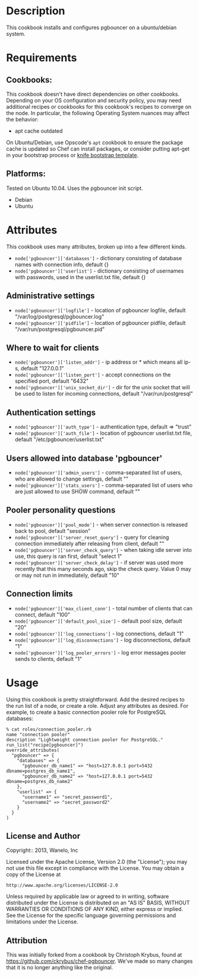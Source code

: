 
Description
===========

This cookbook installs and configures pgbouncer on a ubuntu/debian system.


Requirements
============

## Cookbooks:

This cookbook doesn't have direct dependencies on other cookbooks. Depending on your OS configuration and security policy, you may need additional recipes or cookbooks for this cookbook's recipes to converge on the node. In particular, the following Operating System nuances may affect the behavior:

* apt cache outdated

On Ubuntu/Debian, use Opscode's `apt` cookbook to ensure the package cache is updated so Chef can install packages, or consider putting apt-get in your bootstrap process or [knife bootstrap template](http://wiki.opscode.com/display/chef/Knife+Bootstrap).

## Platforms:

Tested on Ubuntu 10.04. Uses the pgbouncer init script.

* Debian
* Ubuntu


Attributes
==========


This cookbook uses many attributes, broken up into a few different kinds.


* `node['pgbouncer']['databases']` - dictionary consisting of database names with connection info, default {}
* `node['pgbouncer']['userlist']` - dictionary consisting of usernames with passwords, used in the userlist.txt file, default {}

Administrative settings
-----------------------

* `node['pgbouncer']['logfile']` - location of pgbouncer logfile, default "/var/log/postgresql/pgbouncer.log"
* `node['pgbouncer']['pidfile']` - location of pgbouncer pidfile, default "/var/run/postgresql/pgbouncer.pid"

Where to wait for clients
-------------------------

* `node['pgbouncer']['listen_addr']` - ip address or * which means all ip-s, default "127.0.0.1"
* `node['pgbouncer']['listen_port']` - accept connections on the specified port, default "6432"
* `node['pgbouncer']['unix_socket_dir']` - dir for the unix socket that will be used to listen for incoming connections, default "/var/run/postgresql"

Authentication settings
-----------------------

* `node['pgbouncer']['auth_type']` - authentication type, default => "trust"
* `node['pgbouncer']['auth_file']` - location of pgbouncer userlist.txt file, default "/etc/pgbouncer/userlist.txt"

Users allowed into database 'pgbouncer'
---------------------------------------

* `node['pgbouncer']['admin_users']` - comma-separated list of users, who are allowed to change settings, default ""
* `node['pgbouncer']['stats_users']` - comma-separated list of users who are just allowed to use SHOW command, default ""

Pooler personality questions
----------------------------

* `node['pgbouncer']['pool_mode']` - when server connection is released back to pool, default "session"
* `node['pgbouncer']['server_reset_query']` - query for cleaning connection immediately after releasing from client, default ""
* `node['pgbouncer']['server_check_query']` - when taking idle server into use, this query is ran first, default "select 1"
* `node['pgbouncer']['server_check_delay']` - if server was used more recently that this many seconds ago, skip the check query. Value 0 may or may not run in immediately, default "10"

Connection limits
-----------------

* `node['pgbouncer']['max_client_conn']` - total number of clients that can connect, default "100"
* `node['pgbouncer']['default_pool_size']` - default pool size, default "20"
* `node['pgbouncer']['log_connections']` - log connections, default "1"
* `node['pgbouncer']['log_disconnections']` - log disconnections, default "1"
* `node['pgbouncer']['log_pooler_errors']` - log error messages pooler sends to clients, default "1"


Usage
=====

Using this cookbook is pretty straightforward. Add the desired recipes to the 
run list of a node, or create a role. Adjust any attributes as desired. 
For example, to create a basic connection pooler role for PostgreSQL databases:

    % cat roles/connection_pooler.rb
    name "connection pooler"
    description "Lightweight connection pooler for PostgreSQL."
    run_list("recipe[pgbouncer]")
    override_attributes(
      "pgbouncer" => {
        "databases" => {
          "pgbouncer_db_name1" => "host=127.0.0.1 port=5432 dbname=postgres_db_name1",
          "pgbouncer_db_name2" => "host=127.0.0.1 port=5432 dbname=postgres_db_name2"
        },
        "userlist" => {
          "username1" => "secret_password1",
          "username2" => "secret_password2"
        }
      }
    )


## License and Author

Copyright:: 2013, Wanelo, Inc

Licensed under the Apache License, Version 2.0 (the "License");
you may not use this file except in compliance with the License.
You may obtain a copy of the License at

    http://www.apache.org/licenses/LICENSE-2.0

Unless required by applicable law or agreed to in writing, software
distributed under the License is distributed on an "AS IS" BASIS,
WITHOUT WARRANTIES OR CONDITIONS OF ANY KIND, either express or implied.
See the License for the specific language governing permissions and
limitations under the License.

## Attribution

This was initially forked from a cookbook by Christoph Krybus, found at
https://github.com/ckrybus/chef-pgbouncer. We've made so many changes that
it is no longer anything like the original.

